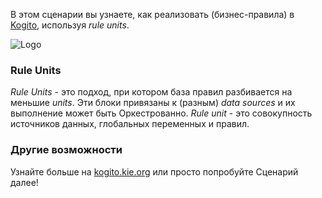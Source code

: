 В этом сценарии вы узнаете, как реализовать (бизнес-правила) в [Kogito](https://kogito.kie.org), используя _rule units_.

![Logo](/openshift/assets/middleware/middleware-kogito/logo.png)

### Rule Units

_Rule Units_ - это подход, при котором база правил разбивается на меньшие _units_. Эти блоки привязаны к (разным) _data sources_  и их выполнение может быть Оркестрованно. _Rule unit_ - это совокупность источников данных, глобальных переменных и правил.


### Другие возможности

Узнайте больше на [kogito.kie.org](https://kogito.kie.org) или просто попробуйте Сценарий далее!
